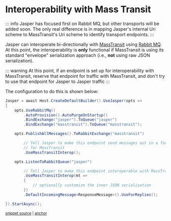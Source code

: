 # Interoperability with Mass Transit

::: info
Jasper has focused first on Rabbit MQ, but other transports will be added soon. The only real difference
is in mapping Jasper's internal Uri scheme to MassTransit's Uri scheme to identify transport endpoints.
:::

Jasper can interoperate bi-directionally with [MassTransit](https://masstransit-project.com/) using [Rabbit MQ](/guides/messaging/transports/masstransit).
At this point, the interoperability is **only** functional if MassTransit is using its standard "envelope" serialization
approach (i.e., **not** using raw JSON serialization).

::: warning
At this point, if an endpoint is set up for interoperability with MassTransit, reserve that endpoint for traffic
with MassTransit, and don't try to use that endpoint for Jasper to Jasper traffic
:::

The configuration to do this is shown below:

<!-- snippet: sample_MassTransit_interoperability -->
<a id='snippet-sample_masstransit_interoperability'></a>
```cs
Jasper = await Host.CreateDefaultBuilder().UseJasper(opts =>
{
    opts.UseRabbitMq()
        .AutoProvision().AutoPurgeOnStartup()
        .BindExchange("jasper").ToQueue("jasper")
        .BindExchange("masstransit").ToQueue("masstransit");

    opts.PublishAllMessages().ToRabbitExchange("masstransit")

        // Tell Jasper to make this endpoint send messages out in a format
        // for MassTransit
        .UseMassTransitInterop();

    opts.ListenToRabbitQueue("jasper")

        // Tell Jasper to make this endpoint interoperable with MassTransit
        .UseMassTransitInterop(mt =>
        {
            // optionally customize the inner JSON serialization
        })
        .DefaultIncomingMessage<ResponseMessage>().UseForReplies();

}).StartAsync();
```
<sup><a href='https://github.com/JasperFx/alba/blob/master/src/interoperability/InteroperabilityTests/MassTransit/MassTransitSpecs.cs#L24-L50' title='Snippet source file'>snippet source</a> | <a href='#snippet-sample_masstransit_interoperability' title='Start of snippet'>anchor</a></sup>
<!-- endSnippet -->


